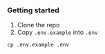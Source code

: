### Getting started

1. Clone the repo
2. Copy `.env.example` into `.env`  

```
cp .env.example .env
```
